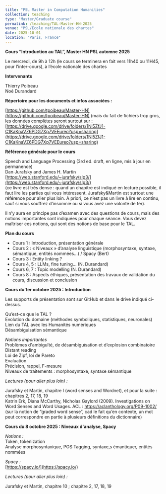 ```yaml
---
title: "PSL Master in Computation Humanities" 
collection: teaching
type: "Master/Graduate course"
permalink: /teaching/TAL-Master-HN-2025
venue: "PSL/Ecole nationale des chartes"
date: 2025-10-01
location: "Paris, France"
---
```


**Cours “Introduction au TAL”, Master HN PSL automne 2025**  


Le mercredi, de 9h à 12h (le cours se terminera en fait vers 11h40 ou 11H45, pour l'inter-cours), à l’école nationale des chartes 


**Intervenants**  

Thierry Poibeau  
Noé Durandard  


**Répertoire pour les documents et infos associées :**  

[https://github.com/tpoibeau/Master-HN](https://github.com/tpoibeau/Master-HN) (mais du fait de fichiers trop gros, les données complètes seront surtout sur :
[https://drive.google.com/drive/folders/1Nl5ZfJ1-C1KaKnaVZ6PDG7Xp7VEEureo?usp=sharing](https://drive.google.com/drive/folders/1Nl5ZfJ1-C1KaKnaVZ6PDG7Xp7VEEureo?usp=sharing)

**Référence générale pour le cours**  

Speech and Language Processing (3rd ed. draft, en ligne, mis à jour en permanence)  
Dan Jurafsky and James H. Martin  
[https://web.stanford.edu/~jurafsky/slp3/](https://web.stanford.edu/~jurafsky/slp3/)  
(ce livre est très dense : quand un chapitre est indiqué en lecture possible, il faut lire les parties qui vous intéressent. Jurafsky&Martin est surtout une référence pour aller plus loin. A priori, ce n’est pas un livre à lire en continu, sauf si vous souffrez d’insomnie ou si vous avez une volonté de fer).   


Il n’y aura en principe pas d’examen avec des questions de cours, mais des notions importantes sont indiquées pour chaque séance. Vous devez maîtriser ces notions, qui sont des notions de base pour le TAL.  

**Plan du cours**

- Cours 1 : Introduction, présentation générale  
- Cours 2 : « Niveaux » d’analyse linguistique (morphosyntaxe, syntaxe,
sémantique, entités nommées…) / Spacy (Bert)  
- Cours 3 : Entity linking ?  
- Cours 4, 5 : LLMs, fine tuning… (N. Durandard)  
- Cours 6, 7 : Topic modelling (N. Durandard)  
- Cours 8 : Aspects éthiques, présentation des travaux de validation du
cours, discussion et conclusion  



**Cours du 1er octobre 2025 : Introduction**   

Les supports de présentation sont sur GitHub et dans le drive indiqué ci-dessus.   

Qu’est-ce que le TAL ?   
Evolution du domaine (méthodes symboliques, statistiques, neuronales)  
Lien du TAL avec les Humanités numériques   
Désambiguisation sémantique  

*Notions importantes*   
Problèmes d'ambiguïté, de désambiguïsation et d’explosion combinatoire   
Distant reading   
Loi de Zipf, loi de Pareto  
Evaluation  
Précision, rappel, F-mesure  
Niveaux de traitements : morphosyntaxe, syntaxe sémantique  


*Lectures (pour aller plus loin) :* 

Jurafsky et Martin, chapitre I (word senses and Wordnet), et pour la suite : chapitres 2, 17, 18, 19   
Katrin Erk, Diana McCarthy, Nicholas Gaylord (2009). Investigations on Word Senses and Word Usages. ACL : https://aclanthology.org/P09-1002/ (sur la notion de “graded word sense”, cad le fait qu’en contexte, un mot peut correspondre en partie à plusieurs définitions du dictionnaire)  

**Cours du 8 octobre 2025 : Niveaux d'analyse, Spacy**  

*Notions :*   
Token, tokenization  
Analyse morphosyntaxique, POS Tagging, syntaxe,s émantiquer, entités nommées  

*Spacy :*   
[https://spacy.io/](https://spacy.io/)   

*Lectures (pour aller plus loin) :*   

Jurafsky et Martin, chapitre 10 ; chapitre 2, 17, 18, 19  






